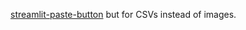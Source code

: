 [streamlit-paste-button](https://github.com/olucaslopes/streamlit-paste-button) but for CSVs instead of images.
